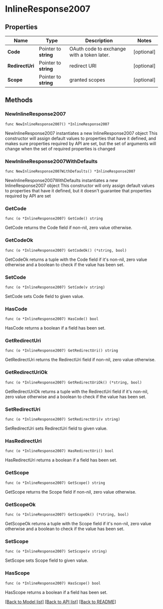 # InlineResponse2007

## Properties

Name | Type | Description | Notes
------------ | ------------- | ------------- | -------------
**Code** | Pointer to **string** | OAuth code to exchange with a token later. | [optional] 
**RedirectUri** | Pointer to **string** | redirect URI | [optional] 
**Scope** | Pointer to **string** | granted scopes | [optional] 

## Methods

### NewInlineResponse2007

`func NewInlineResponse2007() *InlineResponse2007`

NewInlineResponse2007 instantiates a new InlineResponse2007 object
This constructor will assign default values to properties that have it defined,
and makes sure properties required by API are set, but the set of arguments
will change when the set of required properties is changed

### NewInlineResponse2007WithDefaults

`func NewInlineResponse2007WithDefaults() *InlineResponse2007`

NewInlineResponse2007WithDefaults instantiates a new InlineResponse2007 object
This constructor will only assign default values to properties that have it defined,
but it doesn't guarantee that properties required by API are set

### GetCode

`func (o *InlineResponse2007) GetCode() string`

GetCode returns the Code field if non-nil, zero value otherwise.

### GetCodeOk

`func (o *InlineResponse2007) GetCodeOk() (*string, bool)`

GetCodeOk returns a tuple with the Code field if it's non-nil, zero value otherwise
and a boolean to check if the value has been set.

### SetCode

`func (o *InlineResponse2007) SetCode(v string)`

SetCode sets Code field to given value.

### HasCode

`func (o *InlineResponse2007) HasCode() bool`

HasCode returns a boolean if a field has been set.

### GetRedirectUri

`func (o *InlineResponse2007) GetRedirectUri() string`

GetRedirectUri returns the RedirectUri field if non-nil, zero value otherwise.

### GetRedirectUriOk

`func (o *InlineResponse2007) GetRedirectUriOk() (*string, bool)`

GetRedirectUriOk returns a tuple with the RedirectUri field if it's non-nil, zero value otherwise
and a boolean to check if the value has been set.

### SetRedirectUri

`func (o *InlineResponse2007) SetRedirectUri(v string)`

SetRedirectUri sets RedirectUri field to given value.

### HasRedirectUri

`func (o *InlineResponse2007) HasRedirectUri() bool`

HasRedirectUri returns a boolean if a field has been set.

### GetScope

`func (o *InlineResponse2007) GetScope() string`

GetScope returns the Scope field if non-nil, zero value otherwise.

### GetScopeOk

`func (o *InlineResponse2007) GetScopeOk() (*string, bool)`

GetScopeOk returns a tuple with the Scope field if it's non-nil, zero value otherwise
and a boolean to check if the value has been set.

### SetScope

`func (o *InlineResponse2007) SetScope(v string)`

SetScope sets Scope field to given value.

### HasScope

`func (o *InlineResponse2007) HasScope() bool`

HasScope returns a boolean if a field has been set.


[[Back to Model list]](../README.md#documentation-for-models) [[Back to API list]](../README.md#documentation-for-api-endpoints) [[Back to README]](../README.md)


